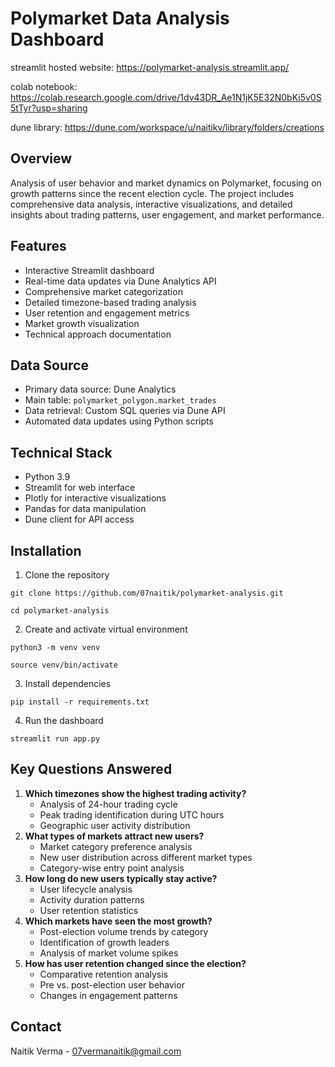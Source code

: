 Polymarket Data Analysis Dashboard
==================================
streamlit hosted website: https://polymarket-analysis.streamlit.app/

colab notebook: https://colab.research.google.com/drive/1dv43DR_Ae1N1jK5E32N0bKi5v0S5tTyr?usp=sharing

dune library: https://dune.com/workspace/u/naitikv/library/folders/creations

Overview
--------

Analysis of user behavior and market dynamics on Polymarket, focusing on growth patterns since the recent election cycle. The project includes comprehensive data analysis, interactive visualizations, and detailed insights about trading patterns, user engagement, and market performance.


Features
--------

-   Interactive Streamlit dashboard
-   Real-time data updates via Dune Analytics API
-   Comprehensive market categorization
-   Detailed timezone-based trading analysis
-   User retention and engagement metrics
-   Market growth visualization
-   Technical approach documentation

Data Source
-----------

-   Primary data source: Dune Analytics
-   Main table: `polymarket_polygon.market_trades`
-   Data retrieval: Custom SQL queries via Dune API
-   Automated data updates using Python scripts

Technical Stack
---------------

-   Python 3.9
-   Streamlit for web interface
-   Plotly for interactive visualizations
-   Pandas for data manipulation
-   Dune client for API access

Installation
------------

1.  Clone the repository

`git clone https://github.com/07naitik/polymarket-analysis.git`

`cd polymarket-analysis`

2.  Create and activate virtual environment


`python3 -m venv venv`

`source venv/bin/activate`

3.  Install dependencies


`pip install -r requirements.txt`

4.  Run the dashboard


`streamlit run app.py`



Key Questions Answered
----------------------

1.  **Which timezones show the highest trading activity?**
    -   Analysis of 24-hour trading cycle
    -   Peak trading identification during UTC hours
    -   Geographic user activity distribution
2.  **What types of markets attract new users?**
    -   Market category preference analysis
    -   New user distribution across different market types
    -   Category-wise entry point analysis
3.  **How long do new users typically stay active?**
    -   User lifecycle analysis
    -   Activity duration patterns
    -   User retention statistics
4.  **Which markets have seen the most growth?**
    -   Post-election volume trends by category
    -   Identification of growth leaders
    -   Analysis of market volume spikes
5.  **How has user retention changed since the election?**
    -   Comparative retention analysis
    -   Pre vs. post-election user behavior
    -   Changes in engagement patterns


Contact
-------

Naitik Verma - 07vermanaitik@gmail.com
